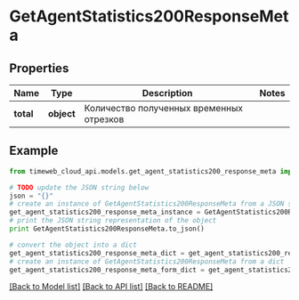 # GetAgentStatistics200ResponseMeta


## Properties
Name | Type | Description | Notes
------------ | ------------- | ------------- | -------------
**total** | **object** | Количество полученных временных отрезков | 

## Example

```python
from timeweb_cloud_api.models.get_agent_statistics200_response_meta import GetAgentStatistics200ResponseMeta

# TODO update the JSON string below
json = "{}"
# create an instance of GetAgentStatistics200ResponseMeta from a JSON string
get_agent_statistics200_response_meta_instance = GetAgentStatistics200ResponseMeta.from_json(json)
# print the JSON string representation of the object
print GetAgentStatistics200ResponseMeta.to_json()

# convert the object into a dict
get_agent_statistics200_response_meta_dict = get_agent_statistics200_response_meta_instance.to_dict()
# create an instance of GetAgentStatistics200ResponseMeta from a dict
get_agent_statistics200_response_meta_form_dict = get_agent_statistics200_response_meta.from_dict(get_agent_statistics200_response_meta_dict)
```
[[Back to Model list]](../README.md#documentation-for-models) [[Back to API list]](../README.md#documentation-for-api-endpoints) [[Back to README]](../README.md)


